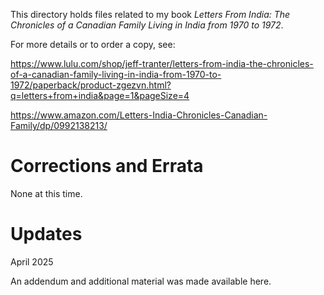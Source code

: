 This directory holds files related to my book *Letters From India: The Chronicles of a Canadian Family Living in India from 1970 to 1972*.

For more details or to order a copy, see:

https://www.lulu.com/shop/jeff-tranter/letters-from-india-the-chronicles-of-a-canadian-family-living-in-india-from-1970-to-1972/paperback/product-zgezvn.html?q=letters+from+india&page=1&pageSize=4

https://www.amazon.com/Letters-India-Chronicles-Canadian-Family/dp/0992138213/

# Corrections and Errata

None at this time.

# Updates

April 2025

An addendum and additional material was made available here.
